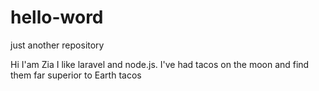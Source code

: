 # hello-word
just another repository

Hi I'am Zia
I like laravel and node.js. I've had tacos on the moon and find them far superior to Earth tacos
